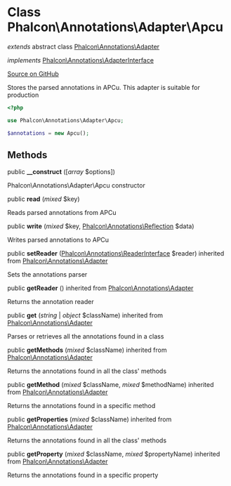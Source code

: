 # Class **Phalcon\\Annotations\\Adapter\\Apcu**

*extends* abstract class [Phalcon\Annotations\Adapter](/[[language]]/[[version]]/api/Phalcon_Annotations_Adapter)

*implements* [Phalcon\Annotations\AdapterInterface](/[[language]]/[[version]]/api/Phalcon_Annotations_AdapterInterface)

<a href="https://github.com/phalcon/cphalcon/blob/master/phalcon/annotations/adapter/apcu.zep" class="btn btn-default btn-sm">Source on GitHub</a>

Stores the parsed annotations in APCu. This adapter is suitable for production

```php
<?php

use Phalcon\Annotations\Adapter\Apcu;

$annotations = new Apcu();

```

## Methods

public **__construct** ([*array* $options])

Phalcon\\Annotations\\Adapter\\Apcu constructor

public **read** (*mixed* $key)

Reads parsed annotations from APCu

public **write** (*mixed* $key, [Phalcon\Annotations\Reflection](/[[language]]/[[version]]/api/Phalcon_Annotations_Reflection) $data)

Writes parsed annotations to APCu

public **setReader** ([Phalcon\Annotations\ReaderInterface](/[[language]]/[[version]]/api/Phalcon_Annotations_ReaderInterface) $reader) inherited from [Phalcon\Annotations\Adapter](/[[language]]/[[version]]/api/Phalcon_Annotations_Adapter)

Sets the annotations parser

public **getReader** () inherited from [Phalcon\Annotations\Adapter](/[[language]]/[[version]]/api/Phalcon_Annotations_Adapter)

Returns the annotation reader

public **get** (*string* | *object* $className) inherited from [Phalcon\Annotations\Adapter](/[[language]]/[[version]]/api/Phalcon_Annotations_Adapter)

Parses or retrieves all the annotations found in a class

public **getMethods** (*mixed* $className) inherited from [Phalcon\Annotations\Adapter](/[[language]]/[[version]]/api/Phalcon_Annotations_Adapter)

Returns the annotations found in all the class' methods

public **getMethod** (*mixed* $className, *mixed* $methodName) inherited from [Phalcon\Annotations\Adapter](/[[language]]/[[version]]/api/Phalcon_Annotations_Adapter)

Returns the annotations found in a specific method

public **getProperties** (*mixed* $className) inherited from [Phalcon\Annotations\Adapter](/[[language]]/[[version]]/api/Phalcon_Annotations_Adapter)

Returns the annotations found in all the class' methods

public **getProperty** (*mixed* $className, *mixed* $propertyName) inherited from [Phalcon\Annotations\Adapter](/[[language]]/[[version]]/api/Phalcon_Annotations_Adapter)

Returns the annotations found in a specific property